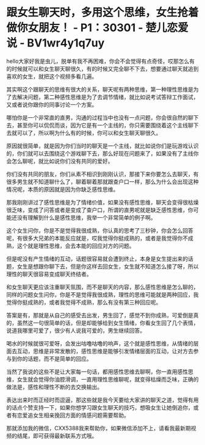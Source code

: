 # 跟女生聊天时，多用这个思维，女生抢着做你女朋友！ - P1：30301 - 楚儿恋爱说 - BV1wr4y1q7uy

hello大家好我是虫儿，脱单有我不再困难，你会不会觉得有点奇怪，哎那怎么有的时候就可以和女生聊天聊很久，有的时候又完全聊不下去，想要通过聊天就追到喜欢的女生，就把这个视频多看几遍。

其实啊这个跟聊天的思维有很大的关系，聊天呢有两种思维，第一种理性思维是为了去解决问题，第二种感性思维是为了去调节情绪，就比如说考试答辩工作面试，又或者说你跟你的同事讨论一个方案。

哪怕你是一个非常直的直男，沟通的过程当中也没有一点问题，你会很自然的聊下去，甚至你可以侃侃而谈，因为它是有一个主线的，你只需要围绕着这个主线聊下去就可以了，所以啊为什么有的时候，你可以和女生聊天聊很久。

原因就很简单，就是因为你们当时的聊天是一个主线，就比如说你们是玩游戏认识的，你们就可以去围绕这个游戏聊下去，那么好现在问题来了，如果没有了主线你会怎么聊呢，就比如说你们没有共同的爱好。

你们没有共同的朋友，你们从素不相识到刚刚认识，那接下来你要怎么去聊天，有很多男生就不知道聊什么了，聊着聊着那就跟查户口一样，那么为什么会出现这种情况呢，本质的原因就是因为你缺乏感性思维。

那我刚刚讲过了感性思维是为了情绪价值，如果没有感性思维，聊天会变得很枯燥很乏味，变成了问答或者是变成了查户口，所谓的直男呢就是缺乏感性思维，你可能还没有理解到什么是感性思维，我举一个非常简单的例子啊。

这个女生问你，你是不是觉得我很成熟，你认真的思考了三秒钟，你会怎么回答呢，有很多大兄弟的本能反应就是，哎我觉得你挺成熟的，或者是我觉得你不成熟，这个就是理性思维，会去本能的回应对方的问题。

但是呢没有产生情绪的互动，话题很容易就会遭到终止，本身是女生提出来的话题，女生是想跟你聊下去，但是你这样去回女生，女生就不知道怎么接了呀，所以理性的聊天很容易变成聊天终结者。

和女生聊天更应该注重聊天氛围，而不是聊天的内容，那么感性思维是怎么聊的，同样的问题女生问你，你是不是觉得我很成熟，理性的思维可能就是两种回应，我觉得你挺成熟的，或者我觉得不成熟，那么有没有第三种回应呢。

答案是有，那就是从自己的感受去出发，男生回了，感觉不到你成熟，可爱倒是真的，虽然这一句很简单的话，但是却能够给到女生情绪，你看女生回了几个表情，说道我哪里可爱了，很少有人说我可爱的，男生继续回答。

喝水的时候就很可爱呀，会发出咕噜咕噜的响声，这个就是感性思维，从情绪的层面去互动，思维是非常发散的，感性思维是能够引发情绪层面的互动，让对方去参与到你的话题，而不是简单的回应。

当然了我说的这些不是让大家每一句话，都用感性思维去聊啊，你一直用感性思维，女生就会觉得你油腔滑调，一直用理性思维聊呢，就变得枯燥而乏味，正确的做法是，感性和理性不断的去交换输出。

表达出来时而正经时而逗逼，那这些就是我今天要给大家讲的聊天之道，觉得有用的话点个赞支持一下，如果你想学习跟女生聊天的技巧，想吸女生让她倒追你，或者有恋爱追女生相亲挽回方面的情感问题需要帮助。

那就添加我的微信，CXX5388我来帮助你，如果微信添加不上，请看我最新期视频的结尾，即可获得最新联系方式哦。
